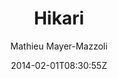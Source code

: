 ---
title: "Hikari"
github: https://github.com/mx3m/hikari-for-Jekyll
demo: http://mx3m.github.io/hikari-for-Jekyll/
author: Mathieu Mayer-Mazzoli

ssg:
  - Jekyll
cms:
  - No Cms
date: 2014-02-01T08:30:55Z
github_branch: gh-pages
description: "An open-source theme for Jekyll"
---
